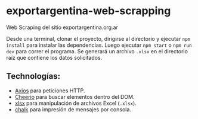 # exportargentina-web-scrapping
Web Scraping del sitio exportargentina.org.ar

Desde una terminal, clonar el proyecto, dirigirse al directorio y ejecutar `npm install` para instalar las dependencias.
Luego ejecutar `npm start` o `npm run dev` para correr el programa.
Se generará un archivo `.xlsx` en el directorio raíz que contiene los datos solicitados.

## Technologías:

- [Axios](https://www.npmjs.com/package/axios) para peticiones HTTP.
- [Cheerio](https://cheerio.js.org/) para buscar elementos dentro del DOM.
- [xlsx](https://www.npmjs.com/package/xlsx) para manipulación de archivos Excel (`.xlsx`).
- [chalk](https://www.npmjs.com/package/chalk) para impresión de mensajes por consola.

